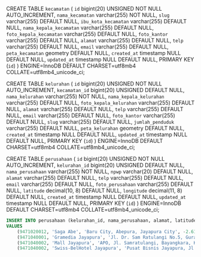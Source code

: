 CREATE TABLE `kecamatan` (
  `id` bigint(20) UNSIGNED NOT NULL AUTO_INCREMENT,
  `nama_kecamatan` varchar(255) NOT NULL,
  `slug` varchar(255) DEFAULT NULL,
  `ibu_kota_kecamatan` varchar(255) DEFAULT NULL,
  `nama_kepala_kecamatan` varchar(255) DEFAULT NULL,
  `foto_kepala_kecamatan` varchar(255) DEFAULT NULL,
  `foto_kantor` varchar(255) DEFAULT NULL,
  `alamat` varchar(255) DEFAULT NULL,
  `telp` varchar(255) DEFAULT NULL,
  `email` varchar(255) DEFAULT NULL,
  `peta_kecamatan` geometry DEFAULT NULL,
  `created_at` timestamp NULL DEFAULT NULL,
  `updated_at` timestamp NULL DEFAULT NULL,
  PRIMARY KEY (`id`)
) ENGINE=InnoDB DEFAULT CHARSET=utf8mb4 COLLATE=utf8mb4_unicode_ci;


CREATE TABLE `kelurahan` (
  `id` bigint(20) UNSIGNED NOT NULL AUTO_INCREMENT,
  `kecamatan_id` bigint(20) UNSIGNED DEFAULT NULL,
  `nama_kelurahan` varchar(255) NOT NULL,
  `nama_kepala_kelurahan` varchar(255) DEFAULT NULL,
  `foto_kepala_kelurahan` varchar(255) DEFAULT NULL,
  `alamat` varchar(255) DEFAULT NULL,
  `telp` varchar(255) DEFAULT NULL,
  `email` varchar(255) DEFAULT NULL,
  `foto_kantor` varchar(255) DEFAULT NULL,
  `slug` varchar(255) DEFAULT NULL,
  `jumlah_penduduk` varchar(255) DEFAULT NULL,
  `peta_kelurahan` geometry DEFAULT NULL,
  `created_at` timestamp NULL DEFAULT NULL,
  `updated_at` timestamp NULL DEFAULT NULL,
  PRIMARY KEY (`id`)
) ENGINE=InnoDB DEFAULT CHARSET=utf8mb4 COLLATE=utf8mb4_unicode_ci;



CREATE TABLE `perusahaan` (
  `id` bigint(20) UNSIGNED NOT NULL AUTO_INCREMENT,
  `kelurahan_id` bigint(20) UNSIGNED DEFAULT NULL,
  `nama_perusahaan` varchar(255) NOT NULL,
  `npwp` varchar(20) DEFAULT NULL,
  `alamat` varchar(255) DEFAULT NULL,
  `telp` varchar(255) DEFAULT NULL,
  `email` varchar(255) DEFAULT NULL,
  `foto_perusahaan` varchar(255) DEFAULT NULL,
  `latitude` decimal(10, 8) DEFAULT NULL,
  `longitude` decimal(11, 8) DEFAULT NULL,
  `created_at` timestamp NULL DEFAULT NULL,
  `updated_at` timestamp NULL DEFAULT NULL,
  PRIMARY KEY (`id`)
) ENGINE=InnoDB DEFAULT CHARSET=utf8mb4 COLLATE=utf8mb4_unicode_ci;


```sql
INSERT INTO perusahaan (kelurahan_id, nama_perusahaan, alamat, latitude, longitude)
VALUES
    (9471020012, 'Saga Abe', 'Baru City, Abepura, Jayapura City', -2.610439808393208, 140.66544035323977),  
    (9471040001, 'Gramedia Jayapura', 'Jl. Dr. Sam Ratulangi No.5, Gurabesi, Kec. Jayapura Utara, Kota Jayapura', -2.5401993273171724, 140.70588016858272),
    (9471040002, 'Mall Jayapura', 'APO, Jl. Samratulangi, Bayangkara, Kec. Jayapura Utara, Kota Jayapura', -2.5349577715564253, 140.70654144715007),
    (9471040002, 'Swiss-BelHotel Jayapura', 'Pusat Bisnis Jayapura, Jl. Pacific Permai, Bayangkara, Kec. Jayapura Utara, Kota Jayapura', -2.538912018645308, 140.71164809741856);
```